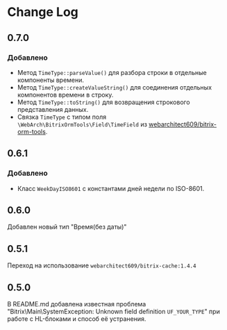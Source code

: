 Change Log
============

0.7.0
-----

### Добавлено
- Метод `TimeType::parseValue()` для разбора строки в отдельные компоненты времени.
- Метод `TimeType::createValueString()` для соединения отдельных компонентов времени в строку.
- Метод `TimeType::toString()` для возвращения строкового представления данных.
- Связка `TimeType` с типом поля `\WebArch\BitrixOrmTools\Field\TimeField` из
    [webarchitect609/bitrix-orm-tools](https://packagist.org/packages/webarchitect609/bitrix-orm-tools).

0.6.1
-----

### Добавлено
- Класс `WeekDayISO8601` с константами дней недели по ISO-8601. 

0.6.0
-----

Добавлен новый тип "Время(без даты)"

0.5.1
-----

Переход на использование `webarchitect609/bitrix-cache:1.4.4`

0.5.0
-----

В README.md добавлена известная проблема "Bitrix\Main\SystemException: Unknown field definition `UF_YOUR_TYPE`" при
работе с HL-блоками и способ её устранения.
